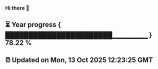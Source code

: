 ### Hi there 👋
⏳ Year progress { ███████████████████████▁▁▁▁▁▁▁ } 78.22 %
---
⏰ Updated on Mon, 13 Oct 2025 12:23:25 GMT
---
